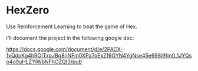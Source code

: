 # HexZero
Use Reinforcement Learning to beat the game of Hex.

I'll document the project in the following google doc:

https://docs.google.com/document/d/e/2PACX-1vQdoKg4hROITxpJBq8nNFm0XPa7oExZf6GYN4YgNse45e698i9fm0_1JYQso4o9uHLZYiWbNFhOZQt3/pub
